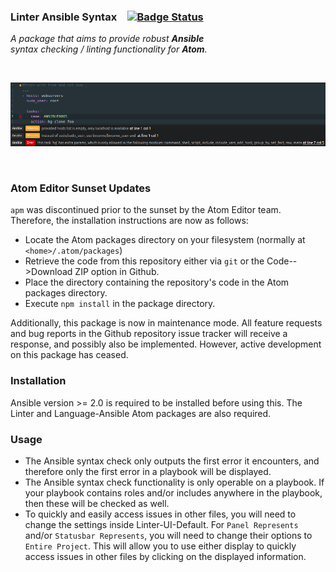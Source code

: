 
### Linter Ansible Syntax   [![Badge Status]][Travis]

*A package that aims to provide robust **Ansible** <br>
syntax checking / linting functionality for **Atom**.*

<br>

![Preview]

<br>

### Atom Editor Sunset Updates

`apm` was discontinued prior to the sunset by the Atom Editor team. Therefore, the installation instructions are now as follows:

- Locate the Atom packages directory on your filesystem (normally at `<home>/.atom/packages`)
- Retrieve the code from this repository either via `git` or the Code-->Download ZIP option in Github.
- Place the directory containing the repository's code in the Atom packages directory.
- Execute `npm install` in the package directory.

Additionally, this package is now in maintenance mode. All feature requests and bug reports in the Github repository issue tracker will receive a response, and possibly also be implemented. However, active development on this package has ceased.

### Installation
Ansible version >= 2.0 is required to be installed before using this. The Linter and Language-Ansible Atom packages are also required.

### Usage
- The Ansible syntax check only outputs the first error it encounters, and therefore only the first error in a playbook will be displayed.
- The Ansible syntax check functionality is only operable on a playbook. If your playbook contains roles and/or includes anywhere in the playbook, then these will be checked as well.
- To quickly and easily access issues in other files, you will need to change the settings inside Linter-UI-Default. For `Panel Represents` and/or `Statusbar Represents`, you will need to change their options to `Entire Project`. This will allow you to use either display to quickly access issues in other files by clicking on the displayed information.


<!----------------------------------------------------------------------------->

[Travis]: https://travis-ci.com/mschuchard/linter-ansible-syntax

[Preview]: resources/Preview.png


<!----------------------------------[ Badge ]---------------------------------->

[Badge Status]: https://travis-ci.com/mschuchard/linter-ansible-syntax.svg?branch=master
